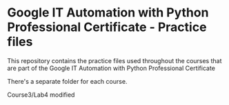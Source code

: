 # Google IT Automation with Python Professional Certificate - Practice files

This repository contains the practice files used throughout the courses that are
part of the Google IT Automation with Python Professional Certificate

There's a separate folder for each course.

Course3/Lab4 modified
